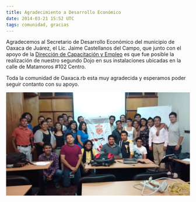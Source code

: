 ```yaml
---
title: Agradecimiento a Desarrollo Económico
date: 2014-03-21 15:52 UTC
tags: comunidad, gracias
---
```


Agradecemos al Secretario de Desarrollo Económico del municipio de Oaxaca de Juárez, el Lic. Jaime Castellanos del Campo, que junto con el apoyo de la [Dirección de Capacitación y Empleo](https://www.facebook.com/desarrollo.economicooaxacadejuarez) es que fue posible la realización de nuestro segundo Dojo en sus instalaciones ubicadas en la calle de Matamoros #102 Centro.

Toda la comunidad de Oaxaca.rb esta muy agradecida y esperamos poder seguir contanto con su apoyo.

![Coding Dojo](/images/2014/0321/dojo.jpg)
